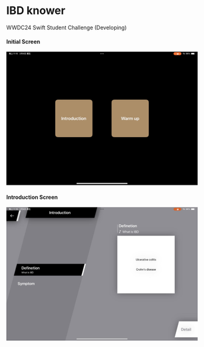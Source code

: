 # IBD knower
WWDC24 Swift Student Challenge (Developing)

#### Initial Screen

<div style="text-align:center;">
  <img src="initial screen.jpg" alt="Image" style="width:600px;">
</div>

#### Introduction Screen

<div style="text-align:center;">
  <img src="introduction screen.jpg" alt="Image" style="width:600px;">
</div>